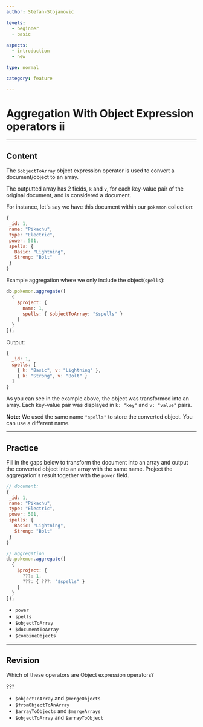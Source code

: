 ```yaml
---
author: Stefan-Stojanovic

levels:
  - beginner
  - basic
  
aspects:
  - introduction
  - new

type: normal

category: feature

---
```

# Aggregation With Object Expression operators ii
---
## Content

The `$objectToArray` object expression operator is used to convert a document/object to an array.

The outputted array has 2 fields, `k` and `v`, for each key-value pair of the original document, and is considered a document.

For instance, let's say we have this document within our `pokemon` collection:
```javascript
{
 _id: 1,
 name: "Pikachu",
 type: "Electric",
 power: 501,
 spells: {
   Basic: "Lightning",
   Strong: "Bolt"
 }
}
```

Example aggregation where we only include the object(`spells`):
```javascript
db.pokemon.aggregate([
  {
    $project: {
      name: 1,
      spells: { $objectToArray: "$spells" }
    }
  }
]);
```

Output:
```javascript
{
  _id: 1,
  spells: [
    { k: "Basic", v: "Lightning" },
    { k: "Strong", v: "Bolt" }
  ]
}
```

As you can see in the example above, the object was transformed into an array. Each key-value pair was displayed in `k: "key"` and `v: "value"` pairs.

**Note:** We used the same name `"spells"` to store the converted object. You can use a different name.

---
## Practice

Fill in the gaps below to transform the document into an array and output the converted object into an array with the same name. Project the aggregation's result together with the `power` field.

```javascript
// document:
{
 _id: 1,
 name: "Pikachu",
 type: "Electric",
 power: 501,
 spells: {
   Basic: "Lightning",
   Strong: "Bolt"
 }
}

// aggregation
db.pokemon.aggregate([
  {
    $project: {
      ???: 1,
      ???: { ???: "$spells" }
    }
  }
]);
```

* `power`
* `spells`
* `$objectToArray`
* `$documentToArray`
* `$combineObjects`

---
## Revision

Which of these operators are Object expression operators?

???

* `$objectToArray` and `$mergeObjects`
* `$fromObjectToAnArray`
* `$arrayToObjects` and `$mergeArrays`
* `$objectToArray` and `$arrayToObject`
